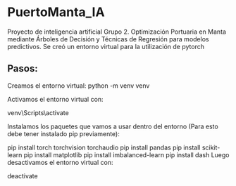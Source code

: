 # PuertoManta_IA
Proyecto de inteligencia artificial Grupo 2. Optimización Portuaria en Manta mediante Árboles de Decisión y Técnicas de Regresión para modelos predictivos. 
Se creó un entorno virtual para la utilización de pytorch

## Pasos:
Creamos el entorno virtual:
python -m venv venv

Activamos el entorno virtual con: 

venv\Scripts\activate

Instalamos los paquetes que vamos a usar dentro del entorno (Para esto debe tener instalado pip previamente):

pip install torch torchvision torchaudio
pip install pandas
pip install scikit-learn
pip install matplotlib
pip install imbalanced-learn 
pip install dash
Luego desactivamos el entorno virtual con:

deactivate

